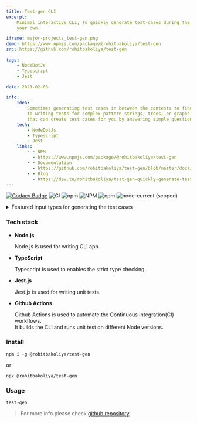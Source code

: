 ```yaml
---
title: Test-gen CLI
excerpt:
    Minimal interactive CLI, To quickly generate test-cases during the contest without wasting your time writing with
    your own.

iframe: major-projects_test-gen.png
demo: https://www.npmjs.com/package/@rohitbakoliya/test-gen
src: https://github.com/rohitbakoliya/test-gen

tags:
    - NodeDotJs
    - Typescript
    - Jest

date: 2021-02-03

info:
    idea:
        Sometimes generating test cases in between the contests to finding bugs is a time-consuming task when it comes
        to writing tests for complex pattern strings, trees, or graphs. Here I come with a solution, A interactive CLI
        that can create test cases for you by answering simple questions.
    tech:
        - NodeDotJs
        - Typescript
        - Jest
    links:
        - - NPM
          - https://www.npmjs.com/package/@rohitbakoliya/test-gen
        - - Documentation
          - https://github.com/rohitbakoliya/test-gen/blob/master/docs/docs.md
        - - Blog
          - https://dev.to/rohitbakoliya/test-gen-quickly-generate-test-cases-using-interactive-cli-589d
---
```


[![Codacy Badge](https://app.codacy.com/project/badge/Grade/c94af0a71b424122a6101604f16b6d56)](https://www.codacy.com/gh/rohitbakoliya/test-gen/dashboard?utm_source=github.com&utm_medium=referral&utm_content=rohitbakoliya/test-gen&utm_campaign=Badge_Grade)
![CI](https://img.shields.io/github/workflow/status/rohitbakoliya/test-gen/CI?logo=Github&label=CI)
![npm](https://img.shields.io/npm/v/@rohitbakoliya/test-gen)
![NPM](https://img.shields.io/npm/l/@rohitbakoliya/test-gen)
![npm](https://img.shields.io/npm/dt/@rohitbakoliya/test-gen)
![node-current (scoped)](https://img.shields.io/node/v/@rohitbakoliya/test-gen)

<details>

<summary>Featured input types for generating the test cases </summary>

-   Numbers
-   Strings
-   Arrays
    -   Of Numbers
    -   Of Strings
    -   Permutation Array
-   Grids
    -   Of Numbers
    -   Of Strings
-   Trees
    -   Weighted Tree
    -   Unweighted Tree
-   Graphs
    -   Undirected Unweighted Graph
    -   Directed Unweighted Graph
    -   Directed Weighted Graph

</details>

### Tech stack

-   **Node.js**

    Node.js is used for writing CLI app.

-   **TypeScript**

    Typescript is used to enables the strict type checking.

-   **Jest.js**

    Jest.js is used for writing unit tests.

-   **Github Actions**

    Github Actions is used to automate the Continuous Integration(CI) workflows.<br> It builds the CLI and runs
    unit test on different Node versions.

### Install

```shell
npm i -g @rohitbakoliya/test-gen
```

or

```shell
npx @rohitbakoliya/test-gen
```

### Usage

```shell
test-gen
```

> For more info please check [github repository](https://github.com/rohitbakoliya/test-gen)
